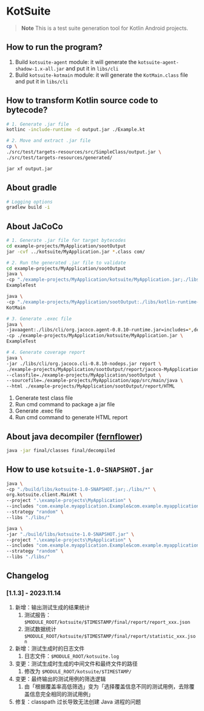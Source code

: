 # KotSuite

> **Note**
> This is a test suite generation tool for Kotlin Android projects.

## How to run the program?

1. Build `kotsuite-agent` module: it will generate the `kotsuite-agent-shadow-1.x-all.jar` and put it in `libs/cli`
2. Build `kotsuite-kotmain` module: it will generate the `KotMain.class` file and put it in `libs/cli`

## How to transform Kotlin source code to bytecode?

```bash
# 1. Generate .jar file
kotlinc -include-runtime -d output.jar ./Example.kt

# 2. Move and extract .jar file
cp \
./src/test/targets-resources/src/SimpleClass/output.jar \
./src/test/targets-resources/generated/

jar xf output.jar
```
## About gradle

```bash
# Logging options
gradlew build -i
```

## About JaCoCo

```bash
# 1. Generate .jar file for target bytecodes
cd example-projects/MyApplication/sootOutput
jar -cvf ../kotsuite/MyApplication.jar *.class com/

# 2. Run the generated .jar file to validate
cd example-projects/MyApplication/sootOutput
java \
-cp "./example-projects/MyApplication/kotsuite/MyApplication.jar;./libs/kotlin-runtime-1.2.71.jar" \
ExampleTest

java \
-cp "./example-projects/MyApplication/sootOutput:./libs/kotlin-runtime-1.2.71.jar:./libs/kotlin-stdlib-1.8.10.jar" \
KotMain

# 3. Generate .exec file
java \
-javaagent:./libs/cli/org.jacoco.agent-0.8.10-runtime.jar=includes=*,destfile=./example-projects/MyApplication/sootOutput/report/jacoco-MyApplication.exec,output=file \
-cp ./example-projects/MyApplication/kotsuite/MyApplication.jar \
ExampleTest

# 4. Generate coverage report
java \
-jar ./libs/cli/org.jacoco.cli-0.8.10-nodeps.jar report \
./example-projects/MyApplication/sootOutput/report/jacoco-MyApplication.exec \
--classfile=./example-projects/MyApplication/sootOutput \
--sourcefile=./example-projects/MyApplication/app/src/main/java \
--html ./example-projects/MyApplication/sootOutput/report/HTML
```

1. Generate test class file
2. Run cmd command to package a jar file
3. Generate .exec file
4. Run cmd command to generate HTML report

## About java decompiler ([fernflower](https://github.com/fesh0r/fernflower))

```bash
java -jar final/classes final/decompiled
```

## How to use `kotsuite-1.0-SNAPSHOT.jar`

```bash
java \
-cp "./build/libs/kotsuite-1.0-SNAPSHOT.jar;./libs/*" \
org.kotsuite.client.MainKt \
--project ".\example-projects\MyApplication" \
--includes "com.example.myapplication.Example&com.example.myapplication.Callee" \
--strategy "random" \
--libs "./libs/"
```

```bash
java \
-jar "./build/libs/kotsuite-1.0-SNAPSHOT.jar" \
--project ".\example-projects\MyApplication" \
--includes "com.example.myapplication.Example&com.example.myapplication.Callee" \
--strategy "random" \
--libs "./libs/"
```

## Changelog

<!-- Keep a Changelog guide -> https://keepachangelog.com -->

### [1.1.3] - 2023.11.14

1. 新增：输出测试生成的结果统计 
   1. 测试报告：`$MODULE_ROOT/kotsuite/$TIMESTAMP/final/report/report_xxx.json`
   2. 测试数据统计`$MODULE_ROOT/kotsuite/$TIMESTAMP/final/report/statistic_xxx.json`
2. 新增：测试生成时的日志文件
   1. 日志文件：`$MODULE_ROOT/kotsuite.log`
3. 变更：测试生成时生成的中间文件和最终文件的路径
   1. 修改为 `$MODULE_ROOT/kotsuite/$TIMESTAMP/`
4. 变更：最终输出的测试用例的筛选逻辑
   1. 由「根据覆盖率高低筛选」变为「选择覆盖信息不同的测试用例，去除覆盖信息完全相同的测试用例」
5. 修复：classpath 过长导致无法创建 Java 进程的问题

